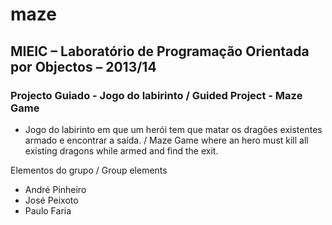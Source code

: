# maze #

## MIEIC – Laboratório de Programação Orientada por Objectos – 2013/14 ##

### Projecto Guiado - Jogo do labirinto / Guided Project - Maze Game ###

* Jogo do labirinto em que um herói tem que matar os dragões existentes armado e encontrar a saída. /
 Maze Game where an hero must kill all existing dragons while armed and find the exit.

Elementos do grupo / Group elements
* André Pinheiro
* José Peixoto
* Paulo Faria